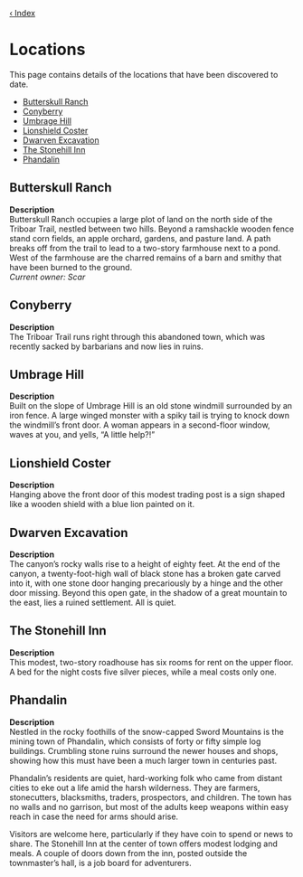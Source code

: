 [‹ Index](README.md)

# Locations
This page contains details of the locations that have been discovered to date.

* [Butterskull Ranch](#butterskull-ranch)
* [Conyberry](#conyberry)
* [Umbrage Hill](#umbrage-hill)
* [Lionshield Coster](#lionshield-coster)
* [Dwarven Excavation](#dwarven-excavation)
* [The Stonehill Inn](#the-stonehill-inn)
* [Phandalin](#phandalin)

## Butterskull Ranch

**Description**  
Butterskull Ranch occupies a large plot of land on the north side of the Triboar Trail, nestled between two hills. Beyond a ramshackle wooden fence stand corn fields, an apple orchard, gardens, and pasture land. A path breaks off from the trail to lead to a two-story farmhouse next to a pond. West of the farmhouse are the charred remains of a barn and smithy that have been burned to the ground.  
_Current owner: Scar_

## Conyberry

**Description**  
The Triboar Trail runs right through this abandoned town, which was recently sacked by barbarians and now lies in ruins.

## Umbrage Hill

**Description**  
Built on the slope of Umbrage Hill is an old stone windmill surrounded by an iron fence. A large winged monster with a spiky tail is trying to knock down the windmill’s front door. A woman appears in a second-floor window, waves at you, and yells, “A little help?!”

## Lionshield Coster

**Description**  
Hanging above the front door of this modest trading post is a sign shaped like a wooden shield with a blue lion painted on it.

## Dwarven Excavation

**Description**  
The canyon’s rocky walls rise to a height of eighty feet. At the end of the canyon, a twenty-foot-high wall of black stone has a broken gate carved into it, with one stone door hanging precariously by a hinge and the other door missing. Beyond this open gate, in the shadow of a great mountain to the east, lies a ruined settlement. All is quiet.

## The Stonehill Inn

**Description**  
This modest, two-story roadhouse has six rooms for rent on the upper floor. A bed for the night costs five silver pieces, while a meal costs only one. 

## Phandalin

**Description**  
Nestled in the rocky foothills of the snow-capped Sword Mountains is the mining town of Phandalin, which consists of forty or fifty simple log buildings. Crumbling stone ruins surround the newer houses and shops, showing how this must have been a much larger town in centuries past.

Phandalin’s residents are quiet, hard-working folk who came from distant cities to eke out a life amid the harsh wilderness. They are farmers, stonecutters, blacksmiths, traders, prospectors, and children. The town has no walls and no garrison, but most of the adults keep weapons within easy reach in case the need for arms should arise.

Visitors are welcome here, particularly if they have coin to spend or news to share. The Stonehill Inn at the center of town offers modest lodging and meals. A couple of doors down from the inn, posted outside the townmaster’s hall, is a job board for adventurers.



